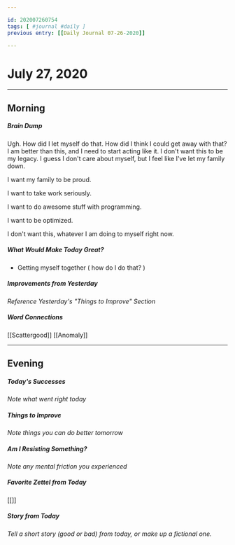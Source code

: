 ```yaml
---

id: 202007260754
tags: [ #journal #daily ]
previous entry: [[Daily Journal 07-26-2020]]

---
```


# July 27, 2020
---
## Morning
##### Brain Dump
Ugh. How did I let myself do that. How did I think I could get away with that? I am better than this, and I need to start acting like it. I don't want this to be my legacy.
I guess I don't care about myself, but I feel like I've let my family down. 

I want my family to be proud.

I want to take work seriously.

I want to do awesome stuff with programming.

I want to be optimized.

I don't want this, whatever I am doing to myself right now.

##### What Would Make Today Great?
- Getting myself together ( how do I do that? )

##### Improvements from Yesterday
*Reference Yesterday's "Things to Improve" Section*


##### Word Connections
[[Scattergood]]
[[Anomaly]]

---
## Evening
##### Today's Successes
*Note what went right today*

##### Things to Improve
*Note things you can do better tomorrow*

##### Am I Resisting Something?
*Note any mental friction you experienced*

##### Favorite Zettel from Today
[[]]

##### Story from Today
*Tell a short story (good or bad) from today, or make up a fictional one.*
